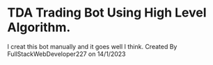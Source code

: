 # TDA Trading Bot Using High Level Algorithm.

I creat this bot manually and it goes well I think.
Created By FullStackWebDeveloper227 on 14/1/2023
